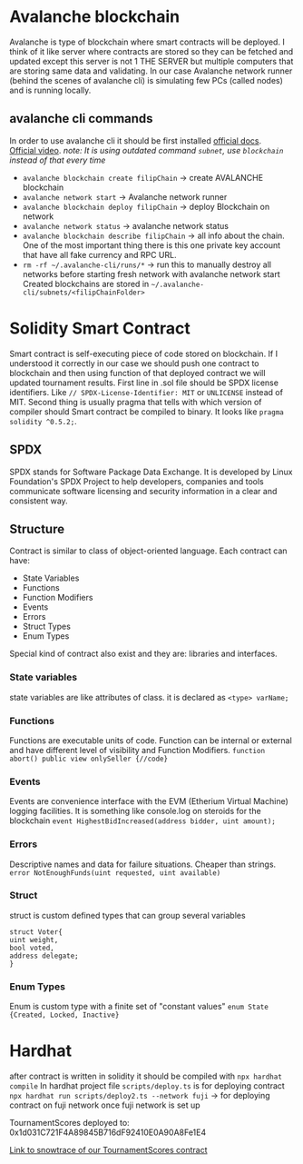 # Avalanche blockchain
Avalanche is type of blockchain where smart contracts will be deployed. I think of it like server where contracts are stored so they can be fetched and updated except this server is not 1 THE SERVER but multiple computers that are storing same data and validating. In our case Avalanche network runner (behind the scenes of avalanche cli) is simulating few PCs (called nodes) and is running locally. 

## avalanche cli commands
In order to use avalanche cli it should be first installed [official docs](https://build.avax.network/docs/tooling/get-avalanche-cli).   
[Official video](https://www.youtube.com/watch?v=aLNttgQJCvE). *note: It is using outdated command `subnet`, use `blockchain` instead of that every time*
* `avalanche blockchain create filipChain` -> create AVALANCHE blockchain 
* `avalanche network start` -> Avalanche network runner 
* `avalanche blockchain deploy filipChain` -> deploy Blockchain on network
* `avalanche network status` -> avalanche network status
* `avalanche blockchain describe filipChain` -> all info about the chain. One of the most important thing there is this one private key account that have all fake currency and RPC URL. 
* `rm -rf ~/.avalanche-cli/runs/*` -> run this to manually destroy all networks before starting fresh network with avalanche network start
Created blockchains are stored in `~/.avalanche-cli/subnets/<filipChainFolder>`

# Solidity Smart Contract
Smart contract is self-executing piece of code stored on blockchain. If I understood it correctly in our case we should push one contract to blockchain and then using function of that deployed contract we will updated tournament results.
First line in .sol file should be SPDX license identifiers. Like `// SPDX-License-Identifier: MIT` or `UNLICENSE` instead of MIT. Second thing is usually pragma that tells with which version of compiler should Smart contract be compiled to binary. It looks like `pragma solidity ^0.5.2;`. 

## SPDX 
SPDX stands for Software Package Data Exchange. It is developed by Linux Foundation's SPDX Project to help developers, companies and tools communicate software licensing and security information in a clear and consistent way. 

## Structure 
Contract is similar to class of object-oriented language. Each contract can have:
* State Variables
* Functions
* Function Modifiers
* Events
* Errors
* Struct Types 
* Enum Types

Special kind of contract also exist and they are: libraries and interfaces.

### State variables 
state variables are like attributes of class. it is declared as `<type> varName;`

### Functions 
Functions are executable units of code. Function can be internal or external and have different level of visibility and Function Modifiers.
`function abort() public view onlySeller {//code}`


### Events 
Events are convenience interface with the EVM (Etherium Virtual Machine) logging facilities. It is something like console.log on steroids for the blockchain
`event HighestBidIncreased(address bidder, uint amount);` 

### Errors
Descriptive names and data for failure situations. Cheaper than strings.
`error NotEnoughFunds(uint requested, uint available)`

### Struct 
struct is custom defined types that can group several variables
```solidity
struct Voter{ 
uint weight, 
bool voted, 
address delegate;
}
```

### Enum Types
Enum is custom type with a finite set of "constant values"
`enum State {Created, Locked, Inactive}`


# Hardhat 
after contract is written in solidity it should be compiled with `npx hardhat compile`
In hardhat project file `scripts/deploy.ts` is for deploying contract 
`npx hardhat run scripts/deploy2.ts --network fuji` -> for deploying contract on fuji network once fuji network is set up

TournamentScores deployed to: 0x1d031C721F4A89845B716dF92410E0A90A8Fe1E4


[Link to snowtrace of our TournamentScores contract](https://testnet.snowtrace.io/address/0x1d031C721F4A89845B716dF92410E0A90A8Fe1E4)
